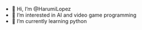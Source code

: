 - 👋 Hi, I’m @HarumiLopez
- 👀 I’m interested in AI and video game programming
- 🌱 I’m currently learning python



<!---
HarumiLopez/HarumiLopez is a ✨ special ✨ repository because its `README.md` (this file) appears on your GitHub profile.
You can click the Preview link to take a look at your changes.
--->
